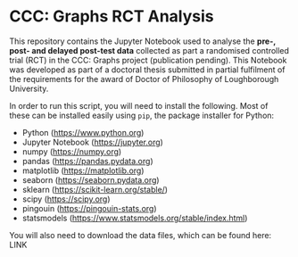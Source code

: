 # CCC: Graphs RCT Analysis

This repository contains the Jupyter Notebook used to analyse the **pre-, post- and delayed post-test data** collected as part a randomised controlled trial (RCT) in the CCC: Graphs project (publication pending). This Notebook was developed as part of a doctoral thesis submitted in partial fulfilment of the requirements for the award of Doctor of Philosophy of Loughborough University.

In order to run this script, you will need to install the following. Most of these can be installed easily using `pip`, the package installer for Python:

* Python (https://www.python.org)
* Jupyter Notebook (https://jupyter.org)
* numpy (https://numpy.org)
* pandas (https://pandas.pydata.org)
* matplotlib (https://matplotlib.org)
* seaborn (https://seaborn.pydata.org)
* sklearn (https://scikit-learn.org/stable/)
* scipy (https://scipy.org)
* pingouin (https://pingouin-stats.org)
* statsmodels (https://www.statsmodels.org/stable/index.html)

You will also need to download the data files, which can be found here: LINK
